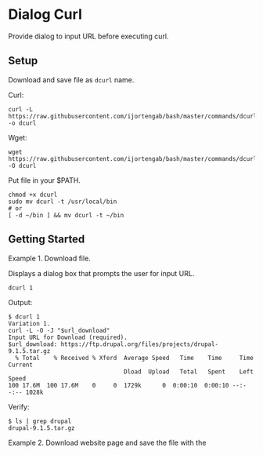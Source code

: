 # Dialog Curl

Provide dialog to input URL before executing curl.

## Setup

Download and save file as `dcurl` name.

Curl:
```
curl -L https://raw.githubusercontent.com/ijortengab/bash/master/commands/dcurl/dev/dcurl.sh -o dcurl
```

Wget:
```
wget https://raw.githubusercontent.com/ijortengab/bash/master/commands/dcurl/dev/dcurl.sh -O dcurl
```

Put file in your $PATH.

```
chmod +x dcurl
sudo mv dcurl -t /usr/local/bin
# or
[ -d ~/bin ] && mv dcurl -t ~/bin
```

## Getting Started

Example 1. Download file.

Displays a dialog box that prompts the user for input URL.

```
dcurl 1
```

Output:
```
$ dcurl 1
Variation 1.
curl -L -O -J "$url_download"
Input URL for Download (required).
$url_download: https://ftp.drupal.org/files/projects/drupal-9.1.5.tar.gz
  % Total    % Received % Xferd  Average Speed   Time    Time     Time  Current
                                 Dload  Upload   Total   Spent    Left  Speed
100 17.6M  100 17.6M    0     0  1729k      0  0:00:10  0:00:10 --:--:-- 1028k
```

Verify:
```
$ ls | grep drupal
drupal-9.1.5.tar.gz
```

Example 2. Download website page and save the file with the <title> of HTML page then add `html` extension.

Create file `~/add-html-ext.sh` with contents:

```
output="${output}.html"
preventOverrideExistingFile
```

Then execute:

```
dcurl 3 -i ~/add-html-ext.sh
```

Output:

```
$ dcurl 3 -i ~/add-html-ext.sh
Variation 3.
curl -L -H "Referer: $url_front_page" -o "$output" "$url_download"
Input URL of Front Page (required).
$url_front_page: https://stackoverflow.com/questions/40175419/curl-download-files-issue
Input URL for Download (required).
$url_download: https://stackoverflow.com/questions/40175419/curl-download-files-issue
Set filename (optional). If omitted, it will use the title of front page.
$output:
  % Total    % Received % Xferd  Average Speed   Time    Time     Time  Current
                                 Dload  Upload   Total   Spent    Left  Speed
100  162k    0  162k    0     0   146k      0 --:--:--  0:00:01 --:--:--  146k
json - cURL download files issue - Stack Overflow.html
```

## Variation

 1. `curl -L -O -J "$url_download"`
 2. `curl -L -o "$output" "$url_download"`
 3. `curl -L -H "Referer: $url_front_page"  -o "$output" "$url_download"`

## Options

Use flag option `-i` or `--include` to include a shell script before execute curl.
Use it to override the variable $output.
